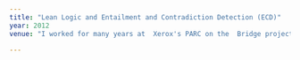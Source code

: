 ```yaml
---
title: "Lean Logic and Entailment and Contradiction Detection (ECD)"
year: 2012
venue: "I worked for many years at  Xerox's PARC on the  Bridge project and I am engaged in the process of producing a new version of Bridge, with different and free tools. Some of this work has to do with lexical resources and connects to work below. Some of it has to do with work with Gerard de Melo on a implicative lexicon. Some of it is more theorem proving and connects to work with Vivek Nigam. Some of it is really logic and it may connect to  Linear Logic"

---
```

